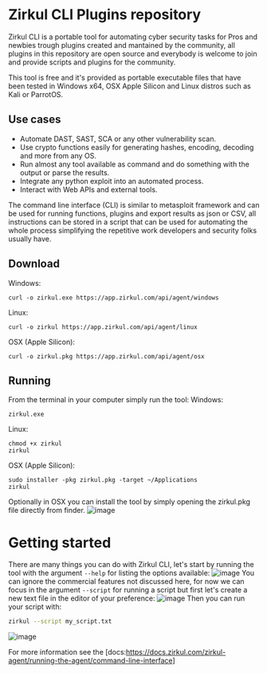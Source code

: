 # Zirkul CLI Plugins repository
Zirkul CLI is a portable tool for automating cyber security tasks for Pros and newbies trough plugins created and mantained by the community, all plugins in this repository are open source and everybody is welcome to join and provide scripts and plugins for the community.

This tool is free and it's provided as portable executable files that have been tested in Windows x64, OSX Apple Silicon and Linux distros such as Kali or ParrotOS.

## Use cases
* Automate DAST, SAST, SCA or any other vulnerability scan.
* Use crypto functions easily for generating hashes, encoding, decoding and more from any OS.
* Run almost any tool available as command and do something with the output or parse the results.
* Integrate any python exploit into an automated process.
* Interact with Web APIs and external tools.

The command line interface (CLI) is similar to metasploit framework and can be used for running functions, plugins and export results as json or CSV, all instructions can be stored in a script that can be used for automating the whole process simplifying the repetitive work developers and security folks usually have.

## Download

Windows:
```
curl -o zirkul.exe https://app.zirkul.com/api/agent/windows

```
Linux:
```
curl -o zirkul https://app.zirkul.com/api/agent/linux
```
OSX (Apple Silicon):
```
curl -o zirkul.pkg https://app.zirkul.com/api/agent/osx
```
## Running
From the terminal in your computer simply run the tool:
Windows:
```
zirkul.exe
```
Linux:
```
chmod +x zirkul
zirkul
```
OSX (Apple Silicon):
```
sudo installer -pkg zirkul.pkg -target ~/Applications
zirkul
```
Optionally in OSX you can install the tool by simply opening the zirkul.pkg file directly from finder.
![image](https://github.com/user-attachments/assets/c393bedf-c269-4367-a566-72f5aa32db1a)

# Getting started
There are many things you can do with Zirkul CLI, let's start by running the tool with the argument `--help` for listing the options available:
![image](https://github.com/user-attachments/assets/7c496acf-cc01-4121-a114-3b1687e32e65)
You can ignore the commercial features not discussed here, for now we can focus in the argument `--script` for running a script but first let's create a new text file in the editor of your preference:
![image](https://github.com/user-attachments/assets/2591d246-dac8-4189-9a94-0a2dd2524dc0)
Then you can run your script with:
``` bash
zirkul --script my_script.txt
```
![image](https://github.com/user-attachments/assets/fe4d7de4-5d56-4000-a0ed-6ee755163b3c)


For more information see the [docs:https://docs.zirkul.com/zirkul-agent/running-the-agent/command-line-interface]
